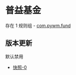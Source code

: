 # 普益基金

存在 1 规则组 - [com.pywm.fund](/src/apps/com.pywm.fund.ts)

## 版本更新

默认禁用

- [快照-0](https://i.gkd.li/import/13327271)
